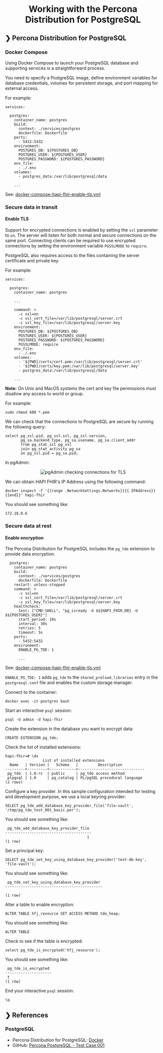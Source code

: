 <h1 align="center">Working with the Percona Distribution for PostgreSQL</h1>

## ❯ Percona Distribution for PostgreSQL

### Docker Compose

Using Docker Compose to launch your PostgreSQL database and supporting services is a straightforward process.

You need to specify a PostgreSQL image, define environment variables for database credentials, volumes for persistent 
storage, and port mapping for external access.

For example:

```
services:

  postgres:
    container_name: postgres
    build:
      context: ./services/postgres
      dockerfile: Dockerfile
    ports:
      - 5432:5432
    environment:
      POSTGRES_DB: ${POSTGRES_DB}
      POSTGRES_USER: ${POSTGRES_USER}
      POSTGRES_PASSWORD: ${POSTGRES_PASSWORD}
    env_file:
      - ./.env
    volumes:
      - postgres_data:/var/lib/postgresql/data
  
    ...

```

See: [docker-compose-hapi-fhir-enable-tls.yml](https://github.com/Robinyo/hapi-fhir-au/blob/main/backend/docker-compose-hapi-fhir-enable-tls.yml)

### Secure data in transit

#### Enable TLS

Support for encrypted connections is enabled by setting the `ssl` parameter to `on`. The server will listen for both 
normal and secure connections on the same port. Connecting clients can be required to use encrypted connections by 
setting the environment variable `PGSSLMODE` to `require`.

PostgreSQL also requires access to the files containing the server certificate and private key. 

For example:

```
services:

  postgres:
    container_name: postgres
    
    ...
    
    command: >
      -c ssl=on 
      -c ssl_cert_file=/var/lib/postgresql/server.crt 
      -c ssl_key_file=/var/lib/postgresql/server.key
    environment:
      POSTGRES_DB: ${POSTGRES_DB}
      POSTGRES_USER: ${POSTGRES_USER}
      POSTGRES_PASSWORD: ${POSTGRES_PASSWORD}
      PGSSLMODE: require
    env_file:
      - ./.env      
    volumes:
      - '${PWD}/certs/cert.pem:/var/lib/postgresql/server.crt'
      - '${PWD}/certs/key.pem:/var/lib/postgresql/server.key'
      - postgres_data:/var/lib/postgresql/data
      
    ...

```

**Note:** On Unix and MacOS systems the cert and key file permissions must disallow any access to world or group.

For example:

```
sudo chmod 600 *.pem
```

We can check that the connections to PostgreSQL are secure by running the following query:

```
select pg_ssl.pid, pg_ssl.ssl, pg_ssl.version,
       pg_sa.backend_type, pg_sa.usename, pg_sa.client_addr
       from pg_stat_ssl pg_ssl
       join pg_stat_activity pg_sa
       on pg_ssl.pid = pg_sa.pid;
```

In pgAdmin:

<p align="center">
  <img src="./pgdmin-checking-connections.png" alt="pgAdmin checking connections for TLS"/>
</p>

We can obtain HAPI FHIR's IP Address using the following command:

```
docker inspect -f '{{range .NetworkSettings.Networks}}{{.IPAddress}}{{end}}' hapi-fhir
```

You should see something like:

```
172.18.0.6
```

### Secure data at rest

#### Enable encryption

The Percona Distribution for PostgreSQL includes the `pg_tde` extension to provide data encryption.

```
  postgres:
    container_name: postgres
    build:
      context: ./services/postgres
      dockerfile: Dockerfile
    restart: unless-stopped
    command: >
      -c ssl=on 
      -c ssl_cert_file=/var/lib/postgresql/server.crt 
      -c ssl_key_file=/var/lib/postgresql/server.key
    healthcheck:
      test: ["CMD-SHELL", "pg_isready -d $${HAPI_FHIR_DB} -U $${POSTGRES_USER}"]
      start_period: 10s
      interval: 30s
      retries: 5
      timeout: 5s
    ports:
      - 5432:5432
    environment:
      ENABLE_PG_TDE: 1
      
      ...

```

See: [docker-compose-hapi-fhir-enable-tls.yml](https://github.com/Robinyo/hapi-fhir-au/blob/main/backend/docker-compose-hapi-fhir-enable-tls.yml)

`ENABLE_PG_TDE: 1` adds `pg_tde` to the `shared_preload_libraries` entry in the `postgresql.conf` file and enables the custom storage manager.

Connect to the container:

```
docker exec -it postgres bash
```

Start an interactive `psql` session:

```
psql -U admin -d hapi-fhir
```

Create the extension in the database you want to encrypt data:

```
CREATE EXTENSION pg_tde;
```

Check the list of installed extensions:

```
hapi-fhir=# \dx
                 List of installed extensions
  Name   | Version |   Schema   |         Description          
---------+---------+------------+------------------------------
 pg_tde  | 1.0-rc  | public     | pg_tde access method
 plpgsql | 1.0     | pg_catalog | PL/pgSQL procedural language
(2 rows)
```

Configure a key provider. In this sample configuration intended for testing and development purpose, we use a local keyring provider:

```
SELECT pg_tde_add_database_key_provider_file('file-vault', '/tmp/pg_tde_test_001_basic.per');
```

You should see something like:

```
 pg_tde_add_database_key_provider_file 
---------------------------------------
                                     1
(1 row)
```

Set a principal key:

```
SELECT pg_tde_set_key_using_database_key_provider('test-db-key', 'file-vault');
```

You should see something like:

```
 pg_tde_set_key_using_database_key_provider 
--------------------------------------------
 
(1 row)
```

Alter a table to enable encryption:

```
ALTER TABLE hfj_resource SET ACCESS METHOD tde_heap;
```

You should see something like:

```
ALTER TABLE
```

Check to see if the table is encrypted:

```
select pg_tde_is_encrypted('hfj_resource');
```

You should see something like:

```
 pg_tde_is_encrypted 
---------------------
 t
(1 row)
```

End your interactive `psql` session:

```
\q
```

## ❯ References

### PostgreSQL

* Percona Distribution for PostgreSQL: [Docker](https://docs.percona.com/postgresql/17/docker.html)
* GitHub: [Percona PostgreSQL - Test Case 001](https://github.com/percona/postgres/blob/TDE_REL_17_STABLE/contrib/pg_tde/t/001_basic.pl)
